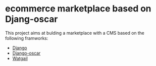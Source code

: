 # ecommerce marketplace based on Djang-oscar
This project aims at bulding a marketplace with a CMS based on the following framworks:
* [Django](https://github.com/django/django)
* [Django-oscar](https://github.com/django-oscar/django-oscar)
* [Watgail](https://github.com/wagtail/wagtail)

